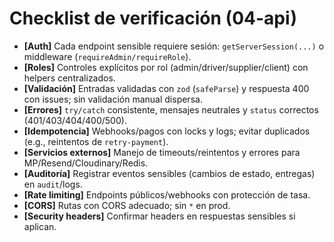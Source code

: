 # Checklist de verificación (04-api)

- **[Auth]** Cada endpoint sensible requiere sesión: `getServerSession(...)` o middleware (`requireAdmin/requireRole`).
- **[Roles]** Controles explícitos por rol (admin/driver/supplier/client) con helpers centralizados.
- **[Validación]** Entradas validadas con `zod` (`safeParse`) y respuesta 400 con issues; sin validación manual dispersa.
- **[Errores]** `try/catch` consistente, mensajes neutrales y `status` correctos (401/403/404/400/500).
- **[Idempotencia]** Webhooks/pagos con locks y logs; evitar duplicados (e.g., reintentos de `retry-payment`).
- **[Servicios externos]** Manejo de timeouts/reintentos y errores para MP/Resend/Cloudinary/Redis.
- **[Auditoría]** Registrar eventos sensibles (cambios de estado, entregas) en `audit`/logs.
- **[Rate limiting]** Endpoints públicos/webhooks con protección de tasa.
- **[CORS]** Rutas con CORS adecuado; sin `*` en prod.
- **[Security headers]** Confirmar headers en respuestas sensibles si aplican.
